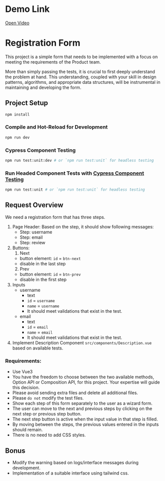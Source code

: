 # Demo Link
[Open Video](https://drive.google.com/file/d/13JLJ47-oDznX7eXsU-RBlx_FjkDd1Ham/view?usp=sharing)

# Registration Form

This project is a simple form that needs to be implemented with a focus on meeting the requirements of the Product team. 

More than simply passing the tests, it is crucial to first deeply understand the problem at hand. This understanding, coupled with your skill in design patterns, algorithms, and appropriate data structures, will be instrumental in maintaining and developing the form.

## Project Setup

```sh
npm install
```

### Compile and Hot-Reload for Development

```sh
npm run dev
```

### Cypress Component Testing

```sh
npm run test:unit:dev # or `npm run test:unit` for headless testing
```

### Run Headed Component Tests with [Cypress Component Testing](https://on.cypress.io/component)

```sh
npm run test:unit # or `npm run test:unit` for headless testing
```

## Request Overview
We need a registration form that has three steps.
1. Page Header: Based on the step, it should show following messages:
    - Step: username
    - Step: email
    - Step: review
2. Buttons:
    1. Next
      - button element: `id` = `btn-next`
      - disable in the last step
    2. Prev
      - button element: `id` = `btn-prev`
      - disable in the first step
3. Inputs
    - username
      - text
      - `id` = `username`
      - `name` = `username`
      - It should meet validations that exist in the test.
    - email
      - text
      - `id` = `email`
      - `name` = `email`
      - It should meet validations that exist in the test.
4. Implement Description Component `src/components/Description.vue` based on available tests. 
### Requirements:
- Use Vue3
- You have the freedom to choose between the two available methods, Option API or Composition API, for this project. Your expertise will guide this decision.
- Please avoid sending extra files and delete all additional files.
- Please `do not` modify the test files.
- Show each step of this form separately to the user as a wizard form.
- The user can move to the next and previous steps by clicking on the next step or previous step button.
- The next step button is active when the input value in that step is filled.
- By moving between the steps, the previous values entered in the inputs should remain.
- There is no need to add CSS styles.

## Bonus
- Modify the warning based on logs/interface messages during development.
- Implementation of a suitable interface using tailwind css.